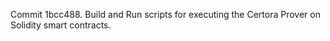 Commit 1bcc488.                    Build and Run scripts for executing the Certora Prover on Solidity smart contracts.